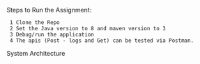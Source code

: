 Steps to Run the Assignment:

     1 Clone the Repo 
     2 Set the Java version to 8 and maven version to 3
     3 Debug/run the application
     4 The apis (Post - logs and Get) can be tested via Postman.

System Architecture



